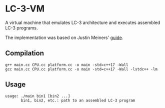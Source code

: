# LC-3-VM
A virtual machine that emulates LC-3 architecture and executes assembled LC-3 programs.

The implementation was based on Justin Meiners' [guide](https://www.jmeiners.com/lc3-vm/).

## Compilation
    g++ main.cc CPU.cc platform.cc -o main -std=c++17 -Wall
    gcc main.cc CPU.cc platform.cc -o main -std=c++17 -Wall -lstdc++ -lm

## Usage
    usage: ./main bin1 [bin2 ...]
           bin1, bin2, etc.: path to an assembled LC-3 program
